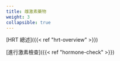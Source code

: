 ```yaml
---
title: 雌激素藥物
weight: 3
collapsible: true
---
```


[HRT 總述]({{< ref "hrt-overview" >}})

[進行激素檢查]({{< ref "hormone-check" >}})